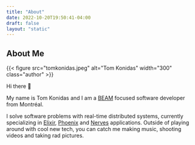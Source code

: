 ```yaml
---
title: "About"
date: 2022-10-20T19:50:41-04:00
draft: false
layout: "static"
---
```


About Me
---

<div class="about">

{{< figure src="tomkonidas.jpeg" alt="Tom Konidas" width="300" class="author" >}}

<div>

Hi there 🖖

My name is Tom Konidas and I am a [BEAM](https://en.wikipedia.org/wiki/BEAM_(Erlang_virtual_machine)) focused software developer from Montréal.

I solve software problems with real-time distributed systems, currently
specializing in [Elixir](https://elixir-lang.org/), [Phoenix](https://www.phoenixframework.org/) and
[Nerves](https://www.nerves-project.org/) applications. Outside of playing
around with cool new tech, you can catch me making music, shooting videos and
taking rad pictures.

</div>
</div>
